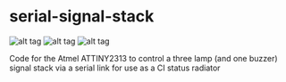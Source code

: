 serial-signal-stack
===================

![alt tag](http://www.frisnit.com/wordpress/wp-content/uploads/2014/06/fail-build1.gif)
![alt tag](http://www.frisnit.com/wordpress/wp-content/uploads/2014/06/build1.gif)
![alt tag](http://www.frisnit.com/wordpress/wp-content/uploads/2014/06/fail1.gif)

Code for the Atmel ATTINY2313 to control a three lamp (and one buzzer) signal stack via a serial link for use as a CI status radiator
